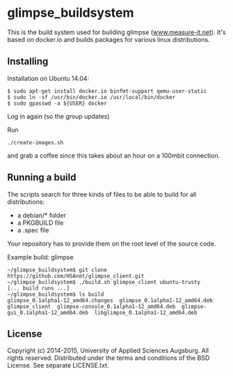 glimpse_buildsystem
===================
This is the build system used for building glimpse (www.measure-it.net). It's based on docker.io and builds packages for various linux distributions.

## Installing
Installation on Ubuntu 14.04:
```
$ sudo apt-get install docker.io binfmt-support qemu-user-static
$ sudo ln -sf /usr/bin/docker.io /usr/local/bin/docker
$ sudo gpasswd -a ${USER} docker
```

Log in again (so the group updates)

Run
```
./create-images.sh
```
and grab a coffee since this takes about an hour on a 100mbit connection.

## Running a build
The scripts search for three kinds of files to be able to build for all distributions:
* a debian/* folder
* a PKGBUILD file
* a .spec file

Your repository has to provide them on the root level of the source code.

Example build: glimpse
```
~/glimpse_buildsystem$ git clone https://github.com/HSAnet/glimpse_client.git
~/glimpse_buildsystem$ ./build.sh glimpse_client ubuntu-trusty
[... build runs ...]
~/glimpse_buildsystem$ ls build
glimpse_0.1alpha1-12_amd64.changes  glimpse_0.1alpha1-12_amd64.deb  glimpse_client  glimpse-console_0.1alpha1-12_amd64.deb  glimpse-gui_0.1alpha1-12_amd64.deb  libglimpse_0.1alpha1-12_amd64.deb

```

## License
Copyright (c) 2014-2015, University of Applied Sciences Augsburg. All rights reserved. Distributed under the terms and conditions of the BSD License. See separate LICENSE.txt.
